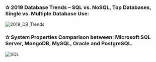 ### ✰ 2019 Database Trends – SQL vs. NoSQL, Top Databases, Single vs. Multiple Database Use:

![2019_DB_Trends](https://user-images.githubusercontent.com/67468718/103150915-c3dbe280-472d-11eb-8545-538a4e15f3ad.JPG)

### ✰ System Properties Comparison between: Microsoft SQL Server, MongoDB, MySQL, Oracle and PostgreSQL.

![SQL](https://user-images.githubusercontent.com/67468718/103142902-f8fe1b80-46c0-11eb-8e0b-495efab1551d.JPG)

